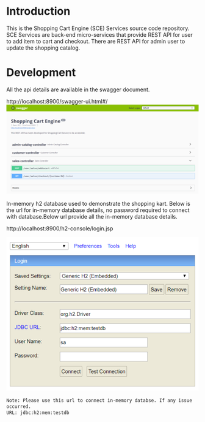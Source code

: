 # Introduction

This is the Shopping Cart Engine (SCE) Services source code repository.  SCE Services are back-end micro-services that provide REST API for user to add item to cart and checkout. There are REST API for admin user to update the shopping catalog.


# Development

All the api details are available in the swagger document.

http://localhost:8900/swagger-ui.html#/
![Image description](https://github.com/alokSNCR/shoppingkart/blob/master/swagger-cart.png)


In-memory h2 database used to demonstrate the shopping kart. Below is the url for in-memory database details, no password required to connect with database.Below url provide all the in-memory database details.

http://localhost:8900/h2-console/login.jsp

![Image description](https://github.com/alokSNCR/shoppingkart/blob/master/h2-database.png)

    Note: Please use this url to connect in-memory databse. If any issue occurred.
    URL: jdbc:h2:mem:testdb
